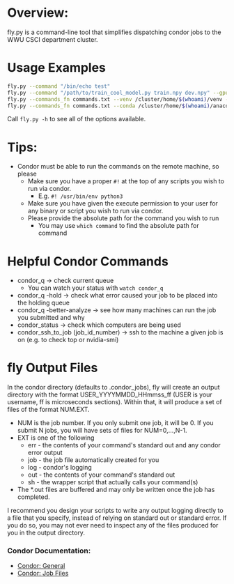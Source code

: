 # **Overview:**
fly.py is a command-line tool that simplifies dispatching condor jobs to the
WWU CSCI department cluster.

# **Usage Examples**
```sh
fly.py --command "/bin/echo test"
fly.py --command "/path/to/train_cool_model.py train.npy dev.npy" --gpus 1 --gpu_mem 11 --cores 2
fly.py --commands_fn commands.txt --venv /cluster/home/$(whoami)/venv --J 10
fly.py --commands_fn commands.txt --conda /cluster/home/$(whoami)/anaconda3 --conda_name CondaEnvName
```
Call ``fly.py -h`` to see all of the options available.

# **Tips:**
* Condor must be able to run the commands on the remote machine, so please
  * Make sure you have a proper ``#!`` at the top of any scripts you wish to run
    via condor.
    * E.g. ``#! /usr/bin/env python3``
  * Make sure you have given the execute permission to your user for any binary
    or script you wish to run via condor.
  * Please provide the absolute path for the command you wish to run
    * You may use ``which command`` to find the absolute path for command


# **Helpful Condor Commands**
* condor_q -> check current queue
  * You can watch your status with ``watch condor_q``
* condor_q -hold -> check what error caused your job to be placed into the holding queue
* condor_q -better-analyze -> see how many machines can run the job you submitted and why
* condor_status -> check which computers are being used
* condor_ssh_to_job (job_id_number) -> ssh to the machine a given job is on (e.g. to check top or nvidia-smi)

# **fly Output Files**
In the condor directory (defaults to .condor_jobs), fly will create an output directory with the format USER_YYYYMMDD_HHmmss_ff (USER is your username, ff is microseconds sections).  Within that, it will produce a set of files of the format NUM.EXT.
* NUM is the job number.  If you only submit one job, it will be 0.  If you submit N jobs, you will have sets of files for NUM=0,...,N-1.
* EXT is one of the following
  * err - the contents of your command's standard out and any condor error output
  * job - the job file automatically created for you 
  * log - condor's logging
  * out - the contents of your command's standard out
  * sh - the wrapper script that actually calls your command(s)
* The *.out files are buffered and may only be written once the job has completed.

I recommend you design your scripts to write any output logging directly to a file that you specify, instead of relying on standard out or standard error.  If you do so, you may not ever need to inspect any of the files produced for you in the output directory.

### Condor Documentation:
* [Condor: General](https://htcondor.readthedocs.io/en/stable/)
* [Condor: Job Files](https://htcondor.readthedocs.io/en/stable/classad-attributes/job-classad-attributes.html)
